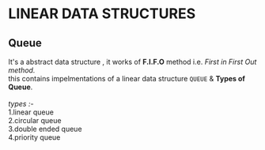 # LINEAR DATA STRUCTURES <br>
## Queue <br>
It's a abstract data structure , it works of **F.I.F.O** method i.e. *First in First Out method.*<br>
this contains impelmentations of a linear data structure `QUEUE`  & __Types of Queue__.<br>
<br>*types :-*<br>
1.linear queue<br>
2.circular queue<br>
3.double ended queue<br>
4.priority queue<br>

